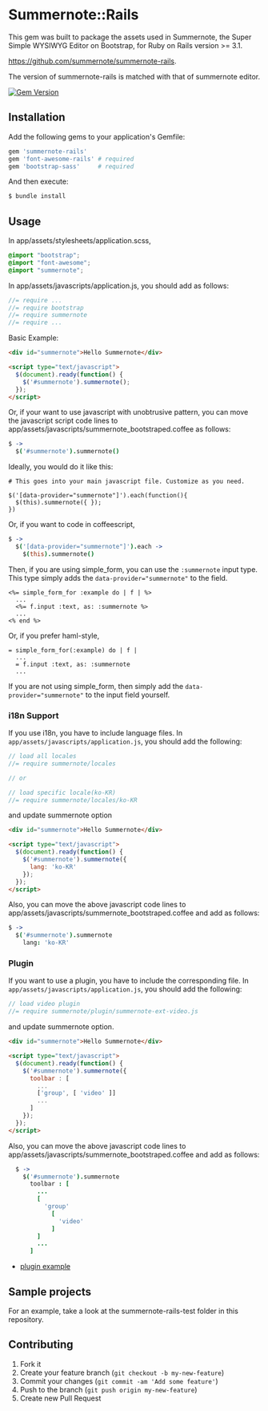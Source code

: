 # Summernote::Rails

This gem was built to package the assets used in Summernote, the Super Simple WYSIWYG Editor on Bootstrap, for Ruby on Rails version >= 3.1.

https://github.com/summernote/summernote-rails.

The version of summernote-rails is matched with that of summernote editor.

[![Gem Version](https://badge.fury.io/rb/summernote-rails.png)](http://badge.fury.io/rb/summernote-rails)

## Installation

Add the following gems to your application's Gemfile:

```ruby
gem 'summernote-rails'
gem 'font-awesome-rails' # required
gem 'bootstrap-sass'     # required
```

And then execute:

```bash
$ bundle install
```

## Usage

In app/assets/stylesheets/application.scss,

```css
@import "bootstrap";
@import "font-awesome";
@import "summernote";
```

In app/assets/javascripts/application.js, you should add as follows:

```js
//= require ...
//= require bootstrap
//= require summernote
//= require ...
```

Basic Example:

```html
<div id="summernote">Hello Summernote</div>

<script type="text/javascript">
  $(document).ready(function() {
    $('#summernote').summernote();
  });
</script>
```
Or, if your want to use javascript with unobtrusive pattern, you can move the javascript script code lines to  app/assets/javascripts/summernote_bootstraped.coffee as follows:

```coffee
$ ->
  $('#summernote').summernote()
```

Ideally, you would do it like this:

```javscript
# This goes into your main javascript file. Customize as you need.

$('[data-provider="summernote"]').each(function(){
  $(this).summernote({ });
})
```

Or, if you want to code in coffeescript, 

```coffeescript
$ ->
  $('[data-provider="summernote"]').each ->
    $(this).summernote()
```

Then, if you are using simple_form, you can use the `:summernote` input type. This type simply adds the `data-provider="summernote"` to the field.

```erb
<%= simple_form_for :example do | f | %>
  ...
  <%= f.input :text, as: :summernote %>
  ...
<% end %>
```  

Or, if you prefer haml-style, 

```haml
= simple_form_for(:example) do | f |
  ...
  = f.input :text, as: :summernote
  ...
```

If you are not using simple_form, then simply add the `data-provider="summernote"` to the input field yourself.

### i18n Support

If you use i18n, you have to include language files. In `app/assets/javascripts/application.js`, you should add the following:

```javascript
// load all locales
//= require summernote/locales

// or

// load specific locale(ko-KR)
//= require summernote/locales/ko-KR
```

and update summernote option

```html
<div id="summernote">Hello Summernote</div>

<script type="text/javascript">
  $(document).ready(function() {
    $('#summernote').summernote({
      lang: 'ko-KR'
    });
  });
</script>
```

Also, you can move the above javascript code lines to app/assets/javascripts/summernote_bootstraped.coffee and add as follows:

```coffee
$ ->
  $('#summernote').summernote
    lang: 'ko-KR'
```

### Plugin

If you want to use a plugin, you have to include the corresponding file. In `app/assets/javascripts/application.js`, you should add the following:

```js
// load video plugin
//= require summernote/plugin/summernote-ext-video.js
```

and update summernote option.

```html
<div id="summernote">Hello Summernote</div>

<script type="text/javascript">
  $(document).ready(function() {
    $('#summernote').summernote({
      toolbar : [
        ...
        ['group', [ 'video' ]]
        ...
      ]
    });
  });
</script>
```

Also, you can move the above javascript code lines to app/assets/javascripts/summernote_bootstraped.coffee and add as follows:

```coffee
  $ ->
    $('#summernote').summernote
      toolbar : [
        ...
        [
          'group'
            [ 
              'video' 
            ]
        ]
        ...
      ]
```

* [plugin example](https://github.com/summernote/summernote/blob/develop/examples/plugin-video.html)


## Sample projects

For an example, take a look at the summernote-rails-test folder in this repository.

## Contributing

1. Fork it
2. Create your feature branch (`git checkout -b my-new-feature`)
3. Commit your changes (`git commit -am 'Add some feature'`)
4. Push to the branch (`git push origin my-new-feature`)
5. Create new Pull Request

